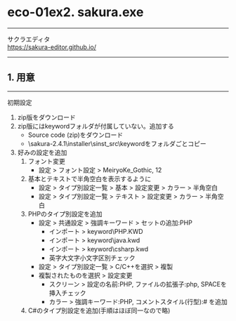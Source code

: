 # eco-01ex2. sakura.exe
________________________________________
サクラエディタ  
https://sakura-editor.github.io/

________________________________________
## 1. 用意
________________________________________
初期設定

1. zip版をダウンロード
2. zip版にはkeywordフォルダが付属していない。追加する
    - Source code (zip)をダウンロード
    - \sakura-2.4.1\installer\sinst_src\keywordをフォルダごとコピー
3. 好みの設定を追加
    1. フォント変更
        - 設定 > フォント設定 > MeiryoKe_Gothic, 12
    2. 基本とテキストで半角空白を表示するように
        - 設定 > タイプ別設定一覧 > 基本 > 設定変更 > カラー > 半角空白
        - 設定 > タイプ別設定一覧 > テキスト > 設定変更 > カラー > 半角空白
    3. PHPのタイプ別設定を追加
        - 設定 > 共通設定 > 強調キーワード > セットの追加:PHP
            - インポート > keyword\PHP.KWD
            - インポート > keyword\java.kwd
            - インポート > keyword\csharp.kwd
            - 英字大文字小文字区別チェック
        - 設定 > タイプ別設定一覧 > C/C++を選択 > 複製
        - 複製されたものを選択 > 設定変更
            - スクリーン > 設定の名前:PHP, ファイルの拡張子:php, SPACEを挿入チェック
            - カラー > 強調キーワード:PHP, コメントスタイル(行型):# を追加
    4. C#のタイプ別設定を追加(手順はほぼ同一なので略)